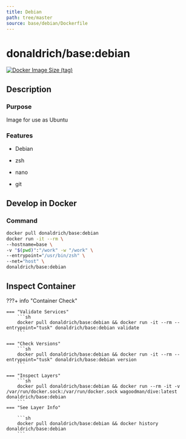 ```yaml
---
title: Debian
path: tree/master
source: base/debian/Dockerfile
---
```


# donaldrich/base:debian

[![Docker Image Size (tag)](https://img.shields.io/docker/image-size/donaldrich/base/debian?color=blue&label=size&logo=docker&style=flat-square)](https://hub.docker.com/r/donaldrich/base/debian)

## Description

### Purpose

Image for use as Ubuntu

### Features

- Debian

- zsh

- nano

- git

## Develop in Docker

### Command

```sh
docker pull donaldrich/base:debian
docker run -it --rm \
--hostname=base \
-v "$(pwd)":"/work" -w "/work" \
--entrypoint="/usr/bin/zsh" \
--net="host" \
donaldrich/base:debian
```

## Inspect Container

???+ info "Container Check"

    === "Validate Services"
        ```sh
        docker pull donaldrich/base:debian && docker run -it --rm --entrypoint="tusk" donaldrich/base:debian validate
        ```

    === "Check Versions"
        ```sh
        docker pull donaldrich/base:debian && docker run -it --rm --entrypoint="tusk" donaldrich/base:debian version
        ```

    === "Inspect Layers"
        ```sh
        docker pull donaldrich/base:debian && docker run --rm -it -v /var/run/docker.sock:/var/run/docker.sock wagoodman/dive:latest donaldrich/base:debian
        ```
    === "See Layer Info"

        ```sh
        docker pull donaldrich/base:debian && docker history donaldrich/base:debian
        ```
